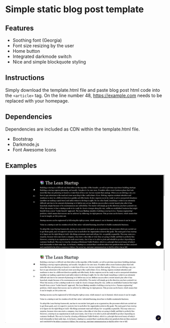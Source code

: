 # Simple static blog post template

## Features

- Soothing font (Georgia)
- Font size resizing by the user
- Home button
- Integrated darkmode switch
- Nice and simple blockquote styling

## Instructions

Simply download the template.html file and paste blog post html code into the ```<article>``` tag. On the line number 48, https://example.com needs to be replaced with your homepage.
 
## Dependencies
  
Dependencies are included as CDN within the template.html file.

- Bootstrap
- Darkmode.js
- Font Awesome Icons

## Examples

![screenshot_darkmode](https://raw.githubusercontent.com/PeterUtekal/simple-blog-post/main/screenshots/dark_mode.png)
![screenshot_lightmode](https://raw.githubusercontent.com/PeterUtekal/simple-blog-post/main/screenshots/light_mode.png)
